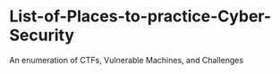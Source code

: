 # List-of-Places-to-practice-Cyber-Security
An enumeration of CTFs, Vulnerable Machines, and Challenges
